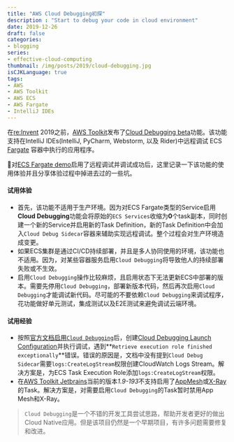 ```yaml
---
title: "AWS Cloud Debugging初探"
description : "Start to debug your code in cloud environment"
date: 2019-12-26
draft: false
categories:
- blogging
series:
- effective-cloud-computing
thumbnail: /img/posts/2019/cloud-debugging.jpg
isCJKLanguage: true
tags:
- AWS
- AWS Toolkit
- AWS ECS
- AWS Fargate
- IntelliJ IDEs
---
```

在[re:Invent][reInvent] 2019之前，[AWS Toolkit][aws-tools]发布了[Cloud Debugging beta][cloud-debugging-beta-announcement]功能。该功能支持在IntelliJ IDEs(IntelliJ, PyCharm, Webstorm, 以及 Rider)中远程调试 ECS [Fargate][fargate] 容器中执行的应用程序。

<!--more-->

对[ECS Fargate demo][cloud-debug-demo]启用了远程调试并调试成功后，这里记录一下该功能的使用体验并且分享体验过程中掉进去过的一些坑。

#### 试用体验

- 首先，该功能不适用于生产环境。因为对ECS Fargate类型的Service启用**Cloud Debugging**功能会将原始的`ECS Services`收缩为**0**个task副本，同时创建一个新的Service并启用新的Task Definition，新的Task Definition中会加入`Cloud Debug Sidecar`容器来辅助实现远程调试。整个过程会对生产环境造成变更。
- 如果ECS集群是通过CI/CD持续部署，并且是多人协同使用的环境，该功能也不适用。因为，对某些容器服务启用`Cloud Debugging`将导致他人的持续部署失败或不生效。
- 启用`Cloud Debugging`操作比较麻烦，且启用状态下无法更新ECS中部署的版本。需要先停用`Cloud Debugging`，部署新版本代码，然后再次启用`Cloud Debugging`才能调试新代码。尽可能的不要依赖`Cloud Debugging`来调试程序，花功能做好单元测试，集成测试以及E2E测试来避免调试云端环境。

#### 试用经验

- 按照[官方文档启用`Cloud Debugging`][enable-cloud-debugging-doc]后，创建[Cloud Debugging Launch Configuration][launch-configuration-doc]并执行调试，遇到**`Retrieve execution role finished exceptionally`**错误。错误的原因是，文档中没有提到`Cloud Debug Sidecar`需要`logs:CreateLogStream`权限创建CloudWatch Logs Stream。解决方案是，为ECS Task Execution Role添加`logs:CreateLogStream`权限。
- 在[AWS Toolkit Jetbrains][aws-toolkit-jetbrains]当前的版本*1.9-193*不支持启用了[AppMesh][appmesh-issue]或[X-Ray][x-ray-issue]的Task。解决方案是，对需要启用`Cloud Debugging`的Task暂时禁用App Mesh和X-Ray。

> `Cloud Debugging`是一个不错的开发工具尝试思路，帮助开发者更好的做出Cloud Native应用。但是该项目仍然是一个早期项目，有许多问题需要修复和改进。

[reInvent]: https://reinvent.awsevents.com/?nc2=h_ql_re
[aws-tools]: https://aws.amazon.com/getting-started/tools-sdks/?nc2=h_ql_prod_dt_tsdk
[cloud-debugging-beta-announcement]: https://aws.amazon.com/about-aws/whats-new/2019/11/announcing-cloud-debugging-beta/?nc1=h_ls
[fargate]: https://aws.amazon.com/fargate/
[cloud-debug-demo]: https://github.com/zxkane/alibabacloud-microservice-demo/tree/cloud-debug
[enable-cloud-debugging-doc]: https://docs.aws.amazon.com/zh_cn/toolkit-for-jetbrains/latest/userguide/ecs-debug.html#ecs-prereqs
[launch-configuration-doc]: https://docs.aws.amazon.com/zh_cn/toolkit-for-jetbrains/latest/userguide/edit-configuration-dialog.html#edit-configuration-dialog-ecs
[aws-toolkit-jetbrains]: https://github.com/aws/aws-toolkit-jetbrains
[appmesh-issue]: https://github.com/aws/aws-toolkit-jetbrains/issues/1463
[x-ray-issue]: https://github.com/aws/aws-toolkit-jetbrains/issues/1464
